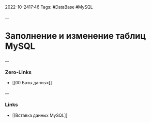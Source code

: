 2022-10-2417:46
Tags: #DataBase #MySQL 

__
# Заполнение и изменение таблиц MySQL

__
### Zero-Links
- [[00 Базы данных]]

__
### Links
- [[Вставка данных MySQL]]

